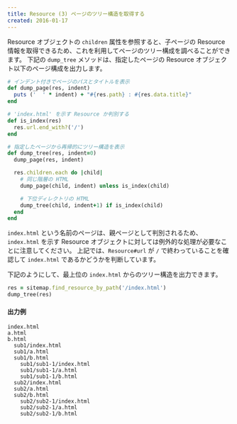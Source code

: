 ```yaml
---
title: Resource (3) ページのツリー構造を取得する
created: 2016-01-17
---
```



Resource オブジェクトの `children` 属性を参照すると、子ページの Resource 情報を取得できるため、これを利用してページのツリー構成を調べることができます。
下記の `dump_tree` メソッドは、指定したページの Resource オブジェクト以下のページ構成を出力します。

```ruby
# インデント付きでページのパスとタイトルを表示
def dump_page(res, indent)
  puts ('  ' * indent) + "#{res.path} : #{res.data.title}"
end

# 'index.html' を示す Resource か判別する
def is_index(res)
  res.url.end_with?('/')
end

# 指定したページから再帰的にツリー構造を表示
def dump_tree(res, indent=0)
  dump_page(res, indent)

  res.children.each do |child|
    # 同じ階層の HTML
    dump_page(child, indent) unless is_index(child)

    # 下位ディレクトリの HTML
    dump_tree(child, indent+1) if is_index(child)
  end
end
```

`index.html` という名前のページは、親ページとして判別されるため、`index.html` を示す Resource オブジェクトに対しては例外的な処理が必要なことに注意してください。
上記では、`Resource#url` が `/` で終わっていることを確認して `index.html` であるかどうかを判断しています。

下記のようにして、最上位の `index.html` からのツリー構造を出力できます。

```ruby
res = sitemap.find_resource_by_path('/index.html')
dump_tree(res)
```

#### 出力例

```
index.html
a.html
b.html
  sub1/index.html
  sub1/a.html
  sub1/b.html
    sub1/sub1-1/index.html
    sub1/sub1-1/a.html
    sub1/sub1-1/b.html
  sub2/index.html
  sub2/a.html
  sub2/b.html
    sub2/sub2-1/index.html
    sub2/sub2-1/a.html
    sub2/sub2-1/b.html
```

